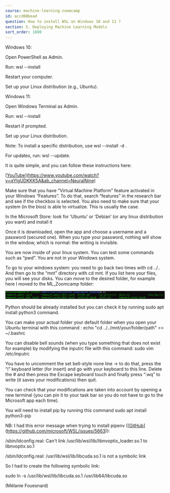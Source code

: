 ```yaml
---
course: machine-learning-zoomcamp
id: accd08bead
question: How to install WSL on Windows 10 and 11 ?
section: 5. Deploying Machine Learning Models
sort_order: 1800
---
```


Windows 10:

Open PowerShell as Admin.

Run: wsl --install

Restart your computer.

Set up your Linux distribution (e.g., Ubuntu).

Windows 11:

Open Windows Terminal as Admin.

Run: wsl --install

Restart if prompted.

Set up your Linux distribution.

Note: To install a specific distribution, use wsl --install -d <DistributionName>.

For updates, run: wsl --update.

It is quite simple, and you can follow these instructions here:

[[YouTube](https://www.youtube.com/watch?v=qYlgUDKKK5A&ab_channel=NeuralNine)](https://www.youtube.com/watch?v=qYlgUDKKK5A&ab_channel=NeuralNine)

Make sure that you have “Virtual Machine Platform” feature activated in your Windows “Features”. To do that, search “features” in the research bar and see if the checkbox is selected. You also need to make sure that your system (in the bios) is able to virtualize. This is usually the case.

In the Microsoft Store: look for ‘Ubuntu’ or ‘Debian’ (or any linux distribution you want) and install it

Once it is downloaded, open the app and choose a username and a password (secured one). When you type your password, nothing will show in the window, which is normal: the writing is invisible.

You are now inside of your linux system. You can test some commands such as “pwd”. You are not in your Windows system.

To go to your windows system: you need to go back two times with cd ../.. And then go to the “mnt” directory with cd mnt. If you list here your files, you will see your disks. You can move to the desired folder, for example here I moved to the ML_Zoomcamp folder:

![Image](images/machine-learning-zoomcamp/image_b74116cb.png)

Python should be already installed but you can check it by running sudo apt install python3 command.

You can make your actual folder your default folder when you open your Ubuntu terminal with this command : echo "cd ../../mnt/your/folder/path" >> ~/.bashrc

You can disable bell sounds (when you type something that does not exist for example) by modifying the inputrc file with this command: sudo vim /etc/inputrc

You have to uncomment the set bell-style none line -> to do that, press the “i” keyboard letter (for insert) and go with your keyboard to this line. Delete the # and then press the Escape keyboard touch and finally press “:wq” to write (it saves your modifications) then quit.

You can check that your modifications are taken into account by opening a new terminal (you can pin it to your task bar so you do not have to go to the Microsoft app each time).

You will need to install pip by running this command sudo apt install python3-pip

NB: I had this error message when trying to install pipenv ([[GitHub](https://github.com/microsoft/WSL/issues/5663)](https://github.com/microsoft/WSL/issues/5663)):

/sbin/ldconfig.real: Can't link /usr/lib/wsl/lib/libnvoptix_loader.so.1 to libnvoptix.so.1

/sbin/ldconfig.real: /usr/lib/wsl/lib/libcuda.so.1 is not a symbolic link

So I had to create the following symbolic link:

sudo ln -s /usr/lib/wsl/lib/libcuda.so.1 /usr/lib64/libcuda.so

(Mélanie Fouesnard)

